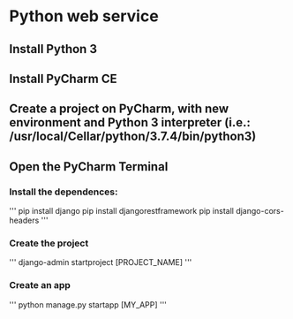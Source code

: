 # Python web service

## Install Python 3

## Install PyCharm CE 

## Create a project on PyCharm, with new environment and Python 3 interpreter (i.e.: /usr/local/Cellar/python/3.7.4/bin/python3)

## Open the PyCharm Terminal 

### Install the dependences:

'''
pip install django
pip install djangorestframework
pip install django-cors-headers
'''

### Create the project
'''
django-admin startproject [PROJECT_NAME]
'''

### Create an app
'''
python manage.py startapp [MY_APP]
'''

